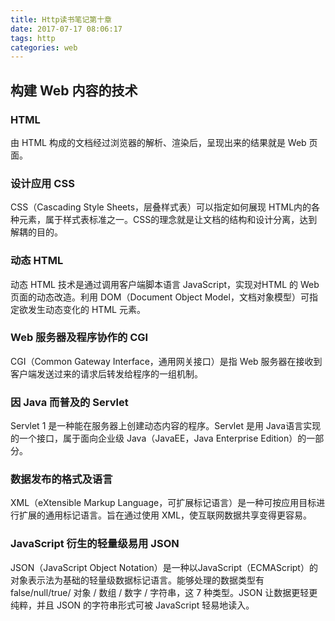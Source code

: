 ```yaml
---
title: Http读书笔记第十章
date: 2017-07-17 08:06:17
tags: http
categories: web
---
```

## 构建 Web 内容的技术

### HTML
由 HTML 构成的文档经过浏览器的解析、渲染后，呈现出来的结果就是 Web 页面。

### 设计应用 CSS
CSS（Cascading Style Sheets，层叠样式表）可以指定如何展现 HTML内的各种元素，属于样式表标准之一。CSS的理念就是让文档的结构和设计分离，达到解耦的目的。

### 动态 HTML
动态 HTML 技术是通过调用客户端脚本语言 JavaScript，实现对HTML 的 Web 页面的动态改造。利用 DOM（Document Object Model，文档对象模型）可指定欲发生动态变化的 HTML 元素。

###  Web 服务器及程序协作的 CGI
CGI（Common Gateway Interface，通用网关接口）是指 Web 服务器在接收到客户端发送过来的请求后转发给程序的一组机制。

### 因 Java 而普及的 Servlet
Servlet 1 是一种能在服务器上创建动态内容的程序。Servlet 是用 Java语言实现的一个接口，属于面向企业级 Java（JavaEE，Java Enterprise Edition）的一部分。

### 数据发布的格式及语言
XML（eXtensible Markup Language，可扩展标记语言）是一种可按应用目标进行扩展的通用标记语言。旨在通过使用 XML，使互联网数据共享变得更容易。

### JavaScript 衍生的轻量级易用 JSON
JSON（JavaScript Object Notation）是一种以JavaScript（ECMAScript）的对象表示法为基础的轻量级数据标记语言。能够处理的数据类型有 false/null/true/ 对象 / 数组 / 数字 / 字符串，这 7 种类型。JSON 让数据更轻更纯粹，并且 JSON 的字符串形式可被 JavaScript 轻易地读入。